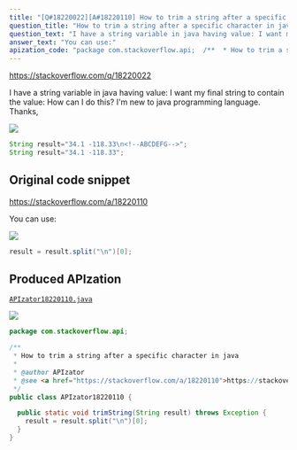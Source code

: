 ```yaml
---
title: "[Q#18220022][A#18220110] How to trim a string after a specific character in java"
question_title: "How to trim a string after a specific character in java"
question_text: "I have a string variable in java having value: I want my final string to contain the value: How can I do this? I'm new to java programming language. Thanks,"
answer_text: "You can use:"
apization_code: "package com.stackoverflow.api;  /**  * How to trim a string after a specific character in java  *  * @author APIzator  * @see <a href=\"https://stackoverflow.com/a/18220110\">https://stackoverflow.com/a/18220110</a>  */ public class APIzator18220110 {    public static void trimString(String result) throws Exception {     result = result.split(\"\\n\")[0];   } }"
---
```


https://stackoverflow.com/q/18220022

I have a string variable in java having value:
I want my final string to contain the value:
How can I do this? I&#x27;m new to java programming language.
Thanks,


<div class="code-logo"><img src="/stackoverflow.png" /></div>

```java
String result="34.1 -118.33\n<!--ABCDEFG-->";
String result="34.1 -118.33";
```


## Original code snippet

https://stackoverflow.com/a/18220110

You can use:

<div class="code-logo"><img src="/stackoverflow.png" /></div>

```java
result = result.split("\n")[0];
```

## Produced APIzation

[`APIzator18220110.java`](https://github.com/pasqualesalza/apization/raw/main/data/search/APIzator18220110.java)

<div class="code-logo"><img src="/apizator.png" /></div>

```java
package com.stackoverflow.api;

/**
 * How to trim a string after a specific character in java
 *
 * @author APIzator
 * @see <a href="https://stackoverflow.com/a/18220110">https://stackoverflow.com/a/18220110</a>
 */
public class APIzator18220110 {

  public static void trimString(String result) throws Exception {
    result = result.split("\n")[0];
  }
}

```